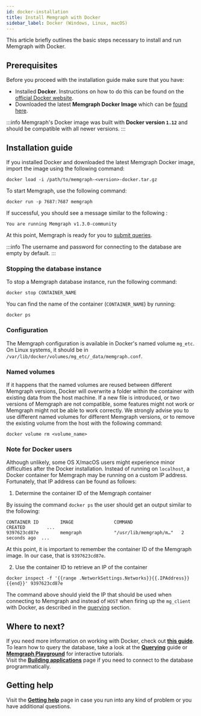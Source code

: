 ```yaml
---
id: docker-installation
title: Install Memgraph with Docker
sidebar_label: Docker (Windows, Linux, macOS)
---
```


This article briefly outlines the basic steps necessary to install and run
Memgraph with Docker.

## Prerequisites
Before you proceed with the installation guide make sure that you have:
* Installed **Docker**. Instructions on how to do this can be found on the
 [official Docker website](https://docs.docker.com/get-docker/).
* Downloaded the latest **Memgraph Docker Image** which can be [found here](https://memgraph.com/download/).

:::info
Memgraph's Docker image was built with **Docker version `1.12`** and should be
compatible with all newer versions.
:::

## Installation guide

If you installed Docker and downloaded the latest Memgraph  Docker image, import the 
image using the following command:

```
docker load -i /path/to/memgraph-<version>-docker.tar.gz
```

To start Memgraph, use the following command:

```
docker run -p 7687:7687 memgraph
```

If successful, you should see a message similar to the following :

```
You are running Memgraph v1.3.0-community
```

At this point, Memgraph is ready for you to [submit queries](../querying/querying.md).

:::info
The username and password for connecting to the database are empty by default.
:::

### Stopping the database instance

To stop a Memgraph database instance, run the following command:

```
docker stop CONTAINER_NAME
```

You can find the name of the container (`CONTAINER_NAME`) by running:

```
docker ps
```

### Configuration

The Memgraph configuration is available in Docker's named volume `mg_etc`. On
Linux systems, it should be in
`/var/lib/docker/volumes/mg_etc/_data/memgraph.conf`.

### Named volumes

If it happens that the named volumes are reused between different Memgraph
versions, Docker will overwrite a folder within the container with existing
data from the host machine. If a new file is introduced, or two versions of
Memgraph are not compatible, some features might not work or Memgraph might
not be able to work correctly. We strongly advise you to use different
named volumes for different Memgraph versions, or to remove the existing volume
from the host with the following command:

```
docker volume rm <volume_name>
```

### Note for Docker users

Although unlikely, some OS X/macOS users might experience minor difficulties
after the Docker installation. Instead of running on
`localhost`, a Docker container for Memgraph may be running on a custom IP
address. Fortunately, that IP address can be found as follows:

1) Determine the container ID of the Memgraph container

By issuing the command `docker ps` the user should get an output similar to the
following:

```
CONTAINER ID        IMAGE               COMMAND                  CREATED        ...
9397623cd87e        memgraph            "/usr/lib/memgraph/m…"   2 seconds ago  ...
```

At this point, it is important to remember the container ID of the Memgraph
image.  In our case, that is `9397623cd87e`.

2) Use the container ID to retrieve an IP of the container

```
docker inspect -f '{{range .NetworkSettings.Networks}}{{.IPAddress}}{{end}}' 9397623cd87e
```

The command above should yield the IP that should be used when
connecting to Memgraph and instead of `HOST` when firing up the `mg_client`
with Docker, as described in the [querying](../querying/querying.md) section.

## Where to next?

If you need more information on working with Docker, check out **[this guide](../../database-functionalities/work-with-docker.md)**.<br/>
To learn how to query the database, take a look at the **[Querying](../querying/querying.md)** guide or **[Memgraph Playground](https://playground.memgraph.com/)** for interactive tutorials.<br/>
Visit the **[Building applications](/getting-started/connecting-applications/connecting-applications.md)** page if you need to 
connect to the database programmatically. 

## Getting help

Visit the **[Getting help](../../getting-help/getting-help.md)** page in case you run into any kind of problem or you have additional questions.
